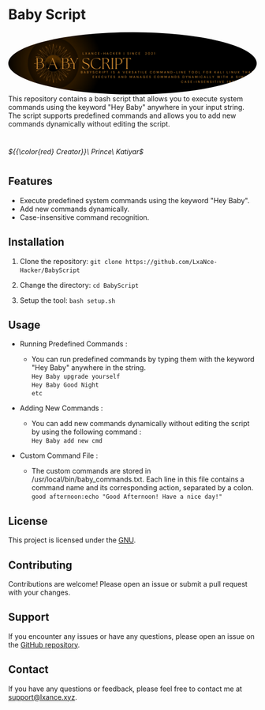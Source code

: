 # Baby Script
<div style="display: flex; justify-content: center;">
    <img src="Baby.png" alt="Image" style="object-fit: cover; border-radius: 90%;">
</div>
This repository contains a bash script that allows you to execute system commands using the keyword "Hey Baby" anywhere in your input string. The script supports predefined commands and allows you to add new commands dynamically without editing the script.

#
###### ${{\color{red} Creator}}\ Prince\ Katiyar$
#
## Features

- Execute predefined system commands using the keyword "Hey Baby".
- Add new commands dynamically.
- Case-insensitive command recognition.

## Installation

1. Clone the repository:
```git clone https://github.com/LxaNce-Hacker/BabyScript```

2. Change the directory:
```cd BabyScript```

3. Setup the tool:
```bash setup.sh```

## Usage

- Running Predefined Commands : <br>
  - You can run predefined commands by typing them with the keyword "Hey Baby" anywhere in the string. <br>
  ```Hey Baby upgrade yourself``` <br>
  ```Hey Baby Good Night``` <br>
  ```etc``` <br>

- Adding New Commands : <br>
  - You can add new commands dynamically without editing the script by using the following command : <br>
    ```Hey Baby add new cmd``` <br>

- Custom Command File : <br>
  - The custom commands are stored in /usr/local/bin/baby_commands.txt. Each line in this file contains a command name and its corresponding action, separated by a colon. <br>
    ```good afternoon:echo "Good Afternoon! Have a nice day!"``` <br>

## License

This project is licensed under the [GNU](LICENSE).

## Contributing

Contributions are welcome! Please open an issue or submit a pull request with your changes.

## Support

If you encounter any issues or have any questions, please open an issue on the [GitHub repository](https://github.com/LxaNce-Hacker/BabyScript/issues).

## Contact

If you have any questions or feedback, please feel free to contact me at support@lxance.xyz.

